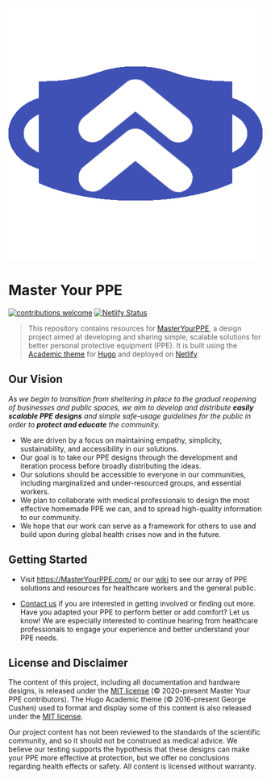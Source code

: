 ![Master Your PPE favicon](https://github.com/dickansj/MasterYourPPE/blob/master/assets/images/icon.png)

# Master Your PPE
[![contributions welcome](https://img.shields.io/badge/contributions-welcome-brightgreen.svg?style=flat)](https://github.com/dickansj/MasterYourPPE/issues) [![Netlify Status](https://api.netlify.com/api/v1/badges/1a542d0d-b04b-4aba-8f0d-5785aba0d5b9/deploy-status)](https://app.netlify.com/sites/masteryourppe/deploys)

> This repository contains resources for [MasterYourPPE](https://MasterYourPPE.com/), a design project aimed at developing and sharing simple, scalable solutions for better personal protective equipment (PPE). It is built using the [Academic theme](https://sourcethemes.com/academic/) for [Hugo](https://gohugo.io/) and deployed on [Netlify](https://www.netlify.com/).

## Our Vision
*As we begin to transition from sheltering in place to the gradual reopening of businesses and public spaces, we aim to develop and distribute **easily scalable PPE designs** and simple safe-usage guidelines for the public in order to **protect and educate** the community.*

- We are driven by a focus on maintaining empathy, simplicity, sustainability, and accessibility in our solutions.
- Our goal is to take our PPE designs through the development and iteration process before broadly distributing the ideas.
- Our solutions should be accessible to everyone in our communities, including marginalized and under-resourced groups, and essential workers.
- We plan to collaborate with medical professionals to design the most effective homemade PPE we can, and to spread high-quality information to our community.
- We hope that our work can serve as a framework for others to use and build upon during global health crises now and in the future.

## Getting Started
- Visit https://MasterYourPPE.com/ or our [wiki](https://github.com/dickansj/MasterYourPPE/wiki) to see our array of PPE solutions and resources for healthcare workers and the general public.

- [Contact us](https://masteryourppe.com/#contact) if you are interested in getting involved or finding out more. Have you adapted your PPE to perform better or add comfort? Let us know! We are especially interested to continue hearing from healthcare professionals to engage your experience and better understand your PPE needs.

## License and Disclaimer
The content of this project, including all documentation and hardware designs, is released under the [MIT license](https://github.com/dickansj/MasterYourPPE/blob/master/LICENSE.md) (:copyright: 2020-present Master Your PPE contributors). The Hugo Academic theme (:copyright: 2016-present George Cushen) used to format and display some of this content is also released under the [MIT license](https://github.com/dickansj/MasterYourPPE/blob/master/LICENSE.md).

Our project content has not been reviewed to the standards of the scientific community, and so it should not be construed as medical advice. We believe our testing supports the hypothesis that these designs can make your PPE more effective at protection, but we offer no conclusions regarding health effects or safety. All content is licensed without warranty.
